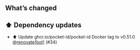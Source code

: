 ## What’s changed

## ⬆️ Dependency updates

- ⬆️ Update ghcr.io/pocket-id/pocket-id Docker tag to v0.51.0 @[renovate[bot]](https://github.com/apps/renovate) (#34)
